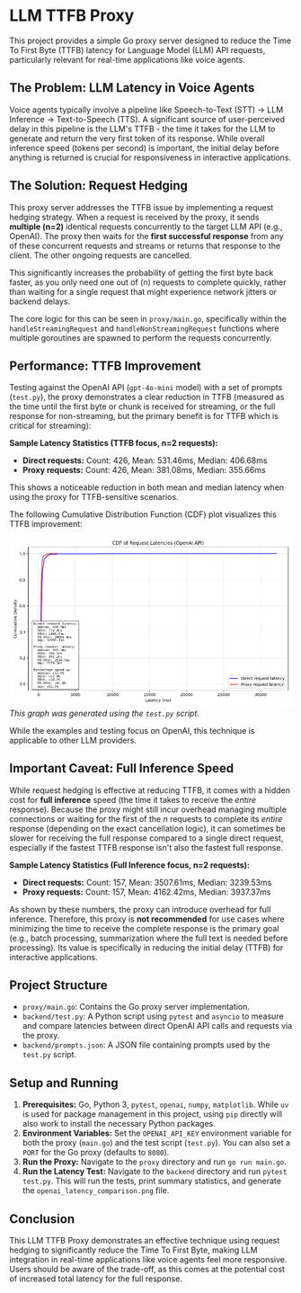 # LLM TTFB Proxy

This project provides a simple Go proxy server designed to reduce the Time To First Byte (TTFB) latency for Language Model (LLM) API requests, particularly relevant for real-time applications like voice agents.

## The Problem: LLM Latency in Voice Agents

Voice agents typically involve a pipeline like Speech-to-Text (STT) -> LLM Inference -> Text-to-Speech (TTS). A significant source of user-perceived delay in this pipeline is the LLM's TTFB - the time it takes for the LLM to generate and return the very first token of its response. While overall inference speed (tokens per second) is important, the initial delay before anything is returned is crucial for responsiveness in interactive applications.

## The Solution: Request Hedging

This proxy server addresses the TTFB issue by implementing a request hedging strategy. When a request is received by the proxy, it sends **multiple (n=2)** identical requests concurrently to the target LLM API (e.g., OpenAI). The proxy then waits for the **first successful response** from any of these concurrent requests and streams or returns that response to the client. The other ongoing requests are cancelled.

This significantly increases the probability of getting the first byte back faster, as you only need one out of \(n\) requests to complete quickly, rather than waiting for a single request that might experience network jitters or backend delays.

The core logic for this can be seen in `proxy/main.go`, specifically within the `handleStreamingRequest` and `handleNonStreamingRequest` functions where multiple goroutines are spawned to perform the requests concurrently.

## Performance: TTFB Improvement

Testing against the OpenAI API (`gpt-4o-mini` model) with a set of prompts (`test.py`), the proxy demonstrates a clear reduction in TTFB (measured as the time until the first byte or chunk is received for streaming, or the full response for non-streaming, but the primary benefit is for TTFB which is critical for streaming):

**Sample Latency Statistics (TTFB focus, n=2 requests):**

- **Direct requests:** Count: 426, Mean: 531.46ms, Median: 406.68ms
- **Proxy requests:** Count: 426, Mean: 381.08ms, Median: 355.66ms

This shows a noticeable reduction in both mean and median latency when using the proxy for TTFB-sensitive scenarios.

The following Cumulative Distribution Function (CDF) plot visualizes this TTFB improvement:

![Latency CDF Plot](./backend/openai_latency_comparison.png)
_This graph was generated using the `test.py` script._

While the examples and testing focus on OpenAI, this technique is applicable to other LLM providers.

## Important Caveat: Full Inference Speed

While request hedging is effective at reducing TTFB, it comes with a hidden cost for **full inference** speed (the time it takes to receive the _entire_ response). Because the proxy might still incur overhead managing multiple connections or waiting for the first of the _n_ requests to complete its _entire_ response (depending on the exact cancellation logic), it can sometimes be slower for receiving the full response compared to a single direct request, especially if the fastest TTFB response isn't also the fastest full response.

**Sample Latency Statistics (Full Inference focus, n=2 requests):**

- **Direct requests:** Count: 157, Mean: 3507.61ms, Median: 3239.53ms
- **Proxy requests:** Count: 157, Mean: 4162.42ms, Median: 3937.37ms

As shown by these numbers, the proxy can introduce overhead for full inference. Therefore, this proxy is **not recommended** for use cases where minimizing the time to receive the complete response is the primary goal (e.g., batch processing, summarization where the full text is needed before processing). Its value is specifically in reducing the initial delay (TTFB) for interactive applications.

## Project Structure

- `proxy/main.go`: Contains the Go proxy server implementation.
- `backend/test.py`: A Python script using `pytest` and `asyncio` to measure and compare latencies between direct OpenAI API calls and requests via the proxy.
- `backend/prompts.json`: A JSON file containing prompts used by the `test.py` script.

## Setup and Running

1.  **Prerequisites:** Go, Python 3, `pytest`, `openai`, `numpy`, `matplotlib`. While `uv` is used for package management in this project, using `pip` directly will also work to install the necessary Python packages.
2.  **Environment Variables:** Set the `OPENAI_API_KEY` environment variable for both the proxy (`main.go`) and the test script (`test.py`). You can also set a `PORT` for the Go proxy (defaults to `8080`).
3.  **Run the Proxy:** Navigate to the `proxy` directory and run `go run main.go`.
4.  **Run the Latency Test:** Navigate to the `backend` directory and run `pytest test.py`. This will run the tests, print summary statistics, and generate the `openai_latency_comparison.png` file.

## Conclusion

This LLM TTFB Proxy demonstrates an effective technique using request hedging to significantly reduce the Time To First Byte, making LLM integration in real-time applications like voice agents feel more responsive. Users should be aware of the trade-off, as this comes at the potential cost of increased total latency for the full response.
